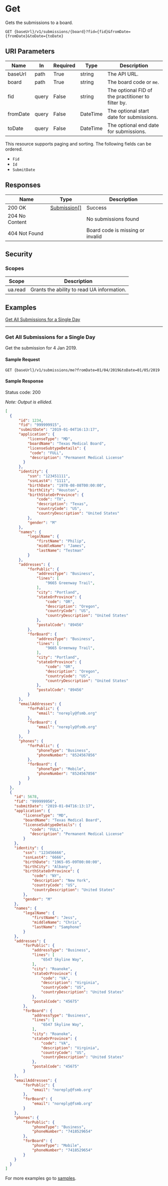 # Get

Gets the submissions to a board.

```http
GET {baseUrl}/v1/submissions/{board}?fid={fid}&fromDate={fromDate}&toDate={toDate}
```

## URI Parameters

| Name | In | Required | Type | Description |
| - |-|-|-|-|
| baseUrl | path | True | string | The API URL. |
| board | path | True | string | The board code or `me`. |
| fid | query | False | string | The optional FID of the practitioner to filter by. |
| fromDate | query | False | DateTime | The optional start date for submissions. |
| toDate | query | False | DateTime | The optional end date for submissions.

This resource supports paging and sorting. The following fields can be ordered.

- `Fid`
- `Id`
- `SubmitDate`

## Responses

| Name | Type | Description |
| - |-|-|
| 200 OK | [Submission[]](/docs/definitions/submission.md) | Success |
| 204 No Content | | No submissions found |
| 404 Not Found | | Board code is missing or invalid |

## Security

### Scopes

| Scope | Description |
| -|-|
| ua.read | Grants the ability to read UA information. |

## Examples

[Get All Submissions for a Single Day](#get-all-submissions-for-a-single-day)
***

### Get All Submissions for a Single Day

Get the submission for 4 Jan 2019.

#### Sample Request

```http
GET {baseUrl}/v1/submissions/me?fromDate=01/04/2019&toDate=01/05/2019
```

#### Sample Response

Status code: 200

*Note: Output is ellided.*

```json
[
  {
      "id": 1234,
      "fid": "999999915",
      "submitDate": "2019-01-04T16:13:17",
      "application": {
          "licenseType": "MD",
          "boardName": "Texas Medical Board",
          "licenseSubtypeDetails": {
           "code": "FULL",
           "description": "Permanent Medical License"
        }
      },
      "identity": {
          "ssn": "123451111",
          "ssnLast4": "1111",
          "birthDate": "1978-08-08T00:00:00",
          "birthCity": "Houston",
          "birthStateOrProvince": {
              "code": "TX",
              "description": "Texas",
              "countryCode": "US",
              "countryDescription": "United States"
          },
          "gender": "M"
      },
      "names": {
          "legalName": {
              "firstName": "Philip",
              "middleName": "James",
              "lastName": "Testman"
          }
      },
      "addresses": {
          "forPublic": {
              "addressType": "Business",
              "lines": [
                  "9665 Greenway Trail",
              ],
              "city": "Portland",
              "stateOrProvince": {
                  "code": "OR",
                  "description": "Oregon",
                  "countryCode": "US",
                  "countryDescription": "United States"
              },
              "postalCode": "89456"
          },
          "forBoard": {
              "addressType": "Business",
              "lines": [
                  "9665 Greenway Trail",
              ],
              "city": "Portland",
              "stateOrProvince": {
                  "code": "OR",
                  "description": "Oregon",
                  "countryCode": "US",
                  "countryDescription": "United States"
              },
              "postalCode": "89456"
          }
      },
      "emailAddresses": {
          "forPublic": {
              "email": "noreply@fsmb.org"
          },
          "forBoard": {
              "email": "noreply@fsmb.org"
          }
      },
      "phones": {
          "forPublic": {
              "phoneType": "Business",
              "phoneNumber": "8524567856"
          },
          "forBoard": {
              "phoneType": "Mobile",
              "phoneNumber": "8524567856"
          }
      }
  },
  {
    "id": 5678,
    "fid": "999999956",
    "submitDate": "2019-01-04T16:13:17",
    "application": {
        "licenseType": "MD",
        "boardName": "Texas Medical Board",
        "licenseSubtypeDetails": {
           "code": "FULL",
           "description": "Permanent Medical License"
        }
    },
    "identity": {
        "ssn": "123456666",
        "ssnLast4": "6666",
        "birthDate": "1965-05-09T00:00:00",
        "birthCity": "Albany",
        "birthStateOrProvince": {
            "code": "NY",
            "description": "New York",
            "countryCode": "US",
            "countryDescription": "United States"
        },
        "gender": "M"
    },
    "names": {
        "legalName": {
            "firstName": "Jess",
            "middleName": "Chris",
            "lastName": "Samphone"
        }
    },
    "addresses": {
        "forPublic": {
            "addressType": "Business",
            "lines": [
                "6547 Skyline Way",
            ],
            "city": "Roanoke",
            "stateOrProvince": {
                "code": "VA",
                "description": "Virginia",
                "countryCode": "US",
                "countryDescription": "United States"
            },
            "postalCode": "45675"
        },
        "forBoard": {
            "addressType": "Business",
            "lines": [
                "6547 Skyline Way",
            ],
            "city": "Roanoke",
            "stateOrProvince": {
                "code": "VA",
                "description": "Virginia",
                "countryCode": "US",
                "countryDescription": "United States"
            },
            "postalCode": "45675"
        }
    },
    "emailAddresses": {
        "forPublic": {
            "email": "noreply@fsmb.org"
        },
        "forBoard": {
            "email": "noreply@fsmb.org"
        }
    },
    "phones": {
        "forPublic": {
            "phoneType": "Business",
            "phoneNumber": "7418529654"
        },
        "forBoard": {
            "phoneType": "Mobile",
            "phoneNumber": "7418529654"
        }
    }
  }
]
```

For more examples go to [samples](/samples/).
